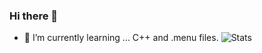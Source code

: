 ### Hi there 👋
- 🌱 I’m currently learning ... C++ and .menu files.
![Stats](https://github-readme-stats.vercel.app/api?username=reaaLx&show_icons=true&theme=radical)
<!--
**4GlVE/4GlVE** is a ✨ _special_ ✨ repository because its `README.md` (this file) appears on your GitHub profile.

Here are some ideas to get you started:

- 🔭 I’m currently working on ...
- 🌱 I’m currently learning ...
- 👯 I’m looking to collaborate on ...
- 🤔 I’m looking for help with ...
- 💬 Ask me about ...
- 📫 How to reach me: ...
- 😄 Pronouns: ...
- ⚡ Fun fact: ...
-->
